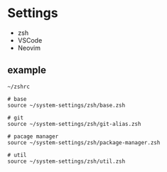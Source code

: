 # Settings

- zsh
- VSCode
- Neovim

## example

```
~/zshrc

# base
source ~/system-settings/zsh/base.zsh

# git
source ~/system-settings/zsh/git-alias.zsh

# pacage manager
source ~/system-settings/zsh/package-manager.zsh

# util
source ~/system-settings/zsh/util.zsh
```
